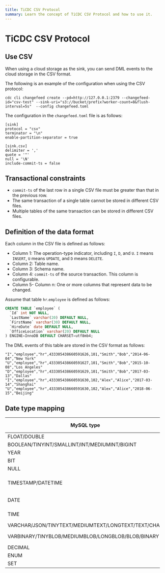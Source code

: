 ```yaml
---
title: TiCDC CSV Protocol
summary: Learn the concept of TiCDC CSV Protocol and how to use it.
---
```


# TiCDC CSV Protocol

## Use CSV

When using a cloud storage as the sink, you can send DML events to the cloud storage in the CSV format.

The following is an example of the configuration when using the CSV protocol:

```shell
cdc cli changefeed create --pd=http://127.0.0.1:2379 --changefeed-id="csv-test" --sink-uri="s3://bucket/prefix?worker-count=8&flush-interval=5s"  --config changefeed.toml
```

The configuration in the `changefeed.toml` file is as follows:

```
[sink]
protocol = "csv"
terminator = "\n"
enable-partition-separator = true

[sink.csv]
delimiter = ','
quote = '"'
null = '\N'
include-commit-ts = false
```

## Transactional constraints

- `commit-ts` of the last row in a single CSV file must be greater than that in the previous row.
- The same transaction of a single table cannot be stored in different CSV files.
- Multiple tables of the same transaction can be stored in different CSV files.

## Definition of the data format

Each column in the CSV file is defined as follows:

- Column 1: The operation-type indicator, including `I`, `D`, and `U`. `I` means `INSERT`, `U` means `UPDATE`, and `D` means `DELETE`.
- Column 2: Table name.
- Column 3: Schema name.
- Column 4: `commit-ts` of the source transaction. This column is configurable.
- Column 5- Column n: One or more columns that represent data to be changed.

Assume that table `hr`.`employee` is defined as follows:

```sql
CREATE TABLE `employee` (
  `Id` int NOT NULL,
  `LastName` varchar(20) DEFAULT NULL,
  `FirstName` varchar(30) DEFAULT NULL,
  `HireDate` date DEFAULT NULL,
  `OfficeLocation` varchar(20) DEFAULT NULL
) ENGINE=InnoDB DEFAULT CHARSET=utf8mb4;
```

The DML events of this table are stored in the CSV format as follows:

```shell
"I","employee","hr",433305438660591626,101,"Smith","Bob","2014-06-04","New York"
"U","employee","hr",433305438660591627,101,"Smith","Bob","2015-10-08","Los Angeles"
"D","employee","hr",433305438660591629,101,"Smith","Bob","2017-03-13","Dallas"
"I","employee","hr",433305438660591630,102,"Alex","Alice","2017-03-14","Shanghai"
"U","employee","hr",433305438660591630,102,"Alex","Alice","2018-06-15","Beijing"
```

## Date type mapping

| MySQL type                                          | CSV type | Example                          | Description                                   |
|-----------------------------------------------------|----------|------------------------------|---------------------------------------|
| FLOAT/DOUBLE                                        | Float    | 153.123                      | -                                     |
| BOOLEAN/TINYINT/SMALLINT/INT/MEDIUMINT/BIGINT       | Integer  | 123                          | -                                     |
| YEAR                                                | Integer  | 1970                         | -                                     |
| BIT                                                 | Integer  | 81                           | -                                     |
| NULL                                                | Null     | \N                           | -                                     |
| TIMESTAMP/DATETIME                                  | String   | "1973-12-30 15:30:00.123456" | Format: yyyy-MM-dd HH:mm:ss.%06d         |
| DATE                                                | String   | "2000-01-01"                 | Format: yyyy-MM-dd                       |
| TIME                                                | String   | "23:59:59"                   | Format: HH:mm:ss                         |
| VARCHAR/JSON/TINYTEXT/MEDIUMTEXT/LONGTEXT/TEXT/CHAR | String   | "test"                       | UTF-8 encoded                       |
| VARBINARY/TINYBLOB/MEDIUMBLOB/LONGBLOB/BLOB/BINARY  | String   | "6Zi/5pav"                   | base64 encoded                      |
| DECIMAL                                             | String   | "129012.1230000"             | -                                     |
| ENUM                                                | String   | "a"                          | -                                     |
| SET                                                 | String   | "a,b"                        | -                                     |
